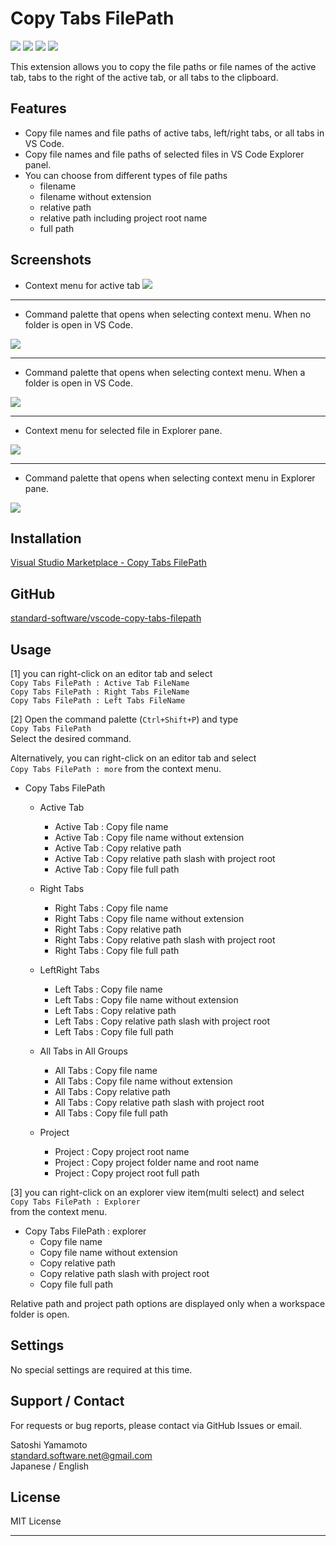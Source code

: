# Copy Tabs FilePath

[![](https://vsmarketplacebadges.dev/version-short/SatoshiYamamoto.vscode-copy-tabs-filepath.png)](https://marketplace.visualstudio.com/items?itemName=SatoshiYamamoto.vscode-copy-tabs-filepath)
[![](https://vsmarketplacebadges.dev/installs-short/SatoshiYamamoto.vscode-copy-tabs-filepath.png)](https://marketplace.visualstudio.com/items?itemName=SatoshiYamamoto.vscode-copy-tabs-filepath)
[![](https://vsmarketplacebadges.dev/rating-short/SatoshiYamamoto.vscode-copy-tabs-filepath.png)](https://marketplace.visualstudio.com/items?itemName=SatoshiYamamoto.vscode-copy-tabs-filepath)
[![](https://img.shields.io/github/license/standard-software/vscode-copy-tabs-filepath.png)](https://github.com/standard-software/vscode-copy-tabs-filepath/blob/main/LICENSE)

This extension allows you to copy the file paths or file names of the active tab, tabs to the right of the active tab, or all tabs to the clipboard.

## Features

- Copy file names and file paths of active tabs, left/right tabs, or all tabs in VS Code.
- Copy file names and file paths of selected files in VS Code Explorer panel.
- You can choose from different types of file paths
  - filename
  - filename without extension
  - relative path
  - relative path including project root name
  - full path

## Screenshots

- Context menu for active tab
  ![](https://raw.githubusercontent.com/standard-software/vscode-copy-tabs-filepath/main/README_IMG/README_01.png)

---

- Command palette that opens when selecting context menu. When no folder is open in VS Code.

![](https://raw.githubusercontent.com/standard-software/vscode-copy-tabs-filepath/main/README_IMG/README_02.png)

---

- Command palette that opens when selecting context menu. When a folder is open in VS Code.

![](https://raw.githubusercontent.com/standard-software/vscode-copy-tabs-filepath/main/README_IMG/README_03.png)

---

- Context menu for selected file in Explorer pane.

![](https://raw.githubusercontent.com/standard-software/vscode-copy-tabs-filepath/main/README_IMG/README_04.png)

---

- Command palette that opens when selecting context menu in Explorer pane.

![](https://raw.githubusercontent.com/standard-software/vscode-copy-tabs-filepath/main/README_IMG/README_05.png)

## Installation

[Visual Studio Marketplace - Copy Tabs FilePath](https://marketplace.visualstudio.com/items?itemName=SatoshiYamamoto.vscode-copy-tabs-filepath)

## GitHub

[standard-software/vscode-copy-tabs-filepath](https://github.com/standard-software/vscode-copy-tabs-filepath)

## Usage

[1]
you can right-click on an editor tab and select  
`Copy Tabs FilePath : Active Tab FileName`  
`Copy Tabs FilePath : Right Tabs FileName`  
`Copy Tabs FilePath : Left Tabs FileName`

[2]
Open the command palette (`Ctrl+Shift+P`) and type  
`Copy Tabs FilePath`  
Select the desired command.

Alternatively, you can right-click on an editor tab and select  
`Copy Tabs FilePath : more`
from the context menu.

- Copy Tabs FilePath

  - Active Tab

    - Active Tab : Copy file name
    - Active Tab : Copy file name without extension
    - Active Tab : Copy relative path
    - Active Tab : Copy relative path slash with project root
    - Active Tab : Copy file full path

  - Right Tabs

    - Right Tabs : Copy file name
    - Right Tabs : Copy file name without extension
    - Right Tabs : Copy relative path
    - Right Tabs : Copy relative path slash with project root
    - Right Tabs : Copy file full path

  - LeftRight Tabs

    - Left Tabs : Copy file name
    - Left Tabs : Copy file name without extension
    - Left Tabs : Copy relative path
    - Left Tabs : Copy relative path slash with project root
    - Left Tabs : Copy file full path

  - All Tabs in All Groups

    - All Tabs : Copy file name
    - All Tabs : Copy file name without extension
    - All Tabs : Copy relative path
    - All Tabs : Copy relative path slash with project root
    - All Tabs : Copy file full path

  - Project
    - Project : Copy project root name
    - Project : Copy project folder name and root name
    - Project : Copy project root full path

[3]
you can right-click on an explorer view item(multi select) and select  
`Copy Tabs FilePath : Explorer`  
from the context menu.

- Copy Tabs FilePath : explorer
  - Copy file name
  - Copy file name without extension
  - Copy relative path
  - Copy relative path slash with project root
  - Copy file full path

Relative path and project path options are displayed only when a workspace folder is open.

## Settings

No special settings are required at this time.

## Support / Contact

For requests or bug reports, please contact via GitHub Issues or email.

Satoshi Yamamoto  
standard.software.net@gmail.com  
Japanese / English

## License

MIT License

---
